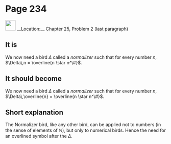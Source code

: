 # Page 234

<img src="../../pictures/correction_yellow.svg" width="32px"/>
__Location:__ Chapter 25, Problem 2 (last paragraph)

## It is

We now need a bird $\Delta$ called a _normalizer_ such that
for every number $n$, $\Delta\,n = \overline{n \star n^\#}$.

## It should become

We now need a bird $\Delta$ called a _normalizer_ such that
for every number $n$, $\Delta\,\overline{n} = \overline{n \star n^\#}$.

## Short explanation

The Normalizer bird, like any other bird, can be applied not to numbers
(in the sense of elements of $\mathbb{N}$), but only to numerical birds.
Hence the need for an overlined symbol after the $\Delta$.